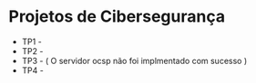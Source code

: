 # Projetos de Cibersegurança
- TP1 -
- TP2 -
- TP3 - ( O servidor ocsp não foi implmentado com sucesso )
- TP4 -
